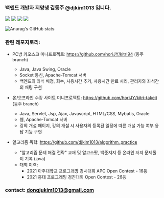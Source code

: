 ### 백엔드 개발자 지망생 김동주 @djkim1013 입니다.
<img src="https://img.shields.io/badge/Java-007396?style=flat-square&logo=Java&logoColor=white"/> <img src="https://img.shields.io/badge/Spring-6DB33F?style=flat-square&logo=Spring&logoColor=white"/> <img src="https://img.shields.io/badge/Apache Tomcat-F8DC75?style=flat-square&logo=ApacheTomcat&logoColor=black"/> <img src="https://img.shields.io/badge/Oracle-F80000?style=flat-square&logo=Oracle&logoColor=white"/>



![Anurag's GitHub stats](https://github-readme-stats.vercel.app/api?username=djkim1013&show_icons=true&theme=radical)

### 관련 레포지토리:
  
  + PC방 키오스크 미니프로젝트: https://github.com/horiJY/kitri94 (동주 branch)
    - Java, Java Swing, Oracle
    - Socket 통신, Apache-Tomcat 서버
    - 백엔드의 좌석 배정, 회수, 사용시간 추가, 사용시간 만료 처리, 관리자와 좌석간의 채팅 구현

  + 온/오프라인 수강 사이트 미니프로젝트: https://github.com/horiJY/kitri-takeit (동주 branch)
    - Java, Servlet, Jsp, Ajax, Javascript, HTML/CSS, Mybatis, Oracle
    - 웹, Apache-Tomcat 서버
    - 강의 개설 페이지, 강의 개설 시 사용자의 등록된 일정에 따른 개설 가능 여부 응답 기능 구현

  + 알고리즘 독학: https://github.com/djkim1013/algorithm_practice 
    - "알고리즘 문제 해결 전략" 교재 및 알고스팟, 백준저지 등 온라인 저지 문제풀이 기록 (java)
    - 대회 이력:
        - 2021 아주대학교 프로그래밍 경시대회 APC Open Contest - 16등
        - 2021 홍대 프로그래밍 경진대회 Open Contest - 26등

    
### contact: dongjukim1013@gmail.com
